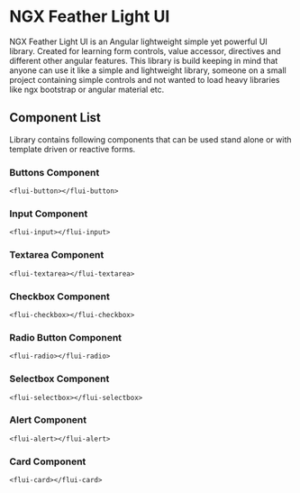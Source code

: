 # NGX Feather Light UI

NGX Feather Light UI is an Angular lightweight simple yet powerful UI library. Created for learning form controls, value accessor, directives and different other angular features. This library is build keeping in mind that anyone can use it like a simple and lightweight library, someone on a small project containing simple controls and not wanted to load heavy libraries like ngx bootstrap or angular material etc.

## Component List
Library contains following components that can be used stand alone or with template driven or reactive forms.

### Buttons Component
`<flui-button></flui-button>`
### Input Component
`<flui-input></flui-input>`
### Textarea Component
`<flui-textarea></flui-textarea>`
### Checkbox Component
`<flui-checkbox></flui-checkbox>`
### Radio Button Component
`<flui-radio></flui-radio>`
### Selectbox Component
`<flui-selectbox></flui-selectbox>`
### Alert Component
`<flui-alert></flui-alert>`
### Card Component
`<flui-card></flui-card>`
